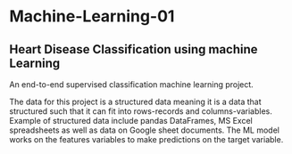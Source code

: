 # Machine-Learning-01

## Heart Disease Classification using machine Learning

An end-to-end supervised classification machine learning project.

The data for this project is a structured data meaning it is a data that structured such that it can fit into rows-records and columns-variables. Example of structured data include pandas DataFrames, MS Excel spreadsheets as well as data on Google sheet documents. The ML model works on the features variables to make predictions on the target variable.
